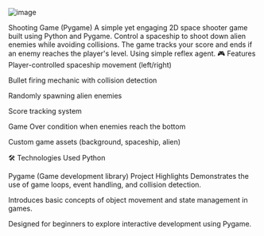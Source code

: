 ![image](https://github.com/user-attachments/assets/050f8ded-cb8e-4854-9210-3f696173af1c)


Shooting Game (Pygame)
A simple yet engaging 2D space shooter game built using Python and Pygame. Control a spaceship to shoot down alien enemies while avoiding collisions. The game tracks your score and ends if an enemy reaches the player's level.
Using simple reflex agent.
🎮 Features
Player-controlled spaceship movement (left/right)

Bullet firing mechanic with collision detection

Randomly spawning alien enemies

Score tracking system

Game Over condition when enemies reach the bottom

Custom game assets (background, spaceship, alien)

🛠️ Technologies Used
Python

Pygame (Game development library)
Project Highlights
Demonstrates the use of game loops, event handling, and collision detection.

Introduces basic concepts of object movement and state management in games.

Designed for beginners to explore interactive development using Pygame.
